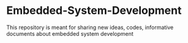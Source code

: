 # Embedded-System-Development
This repository is meant for sharing new ideas, codes, informative documents about embedded system development
